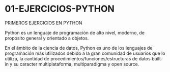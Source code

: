 # 01-EJERCICIOS-PYTHON
PRIMEROS EJERCICIOS EN PYTHON

Python es un lenguaje de programación de alto nivel, moderno, de propósito general y orientado a objetos.

En el ámbito de la ciencia de datos, Python es uno de los lenguajes de programación más utilizados debido a la gran comunidad de usuarios que lo utiliza, la cantidad de procedimientos/funciones/estructuras de datos built-in y su caracter multiplataforma, multiparadigma y open source.
